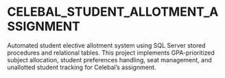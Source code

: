 # CELEBAL_STUDENT_ALLOTMENT_ASSIGNMENT
Automated student elective allotment system using SQL Server stored procedures and relational tables. This project implements GPA-prioritized subject allocation, student preferences handling, seat management, and unallotted student tracking for Celebal’s assignment.
